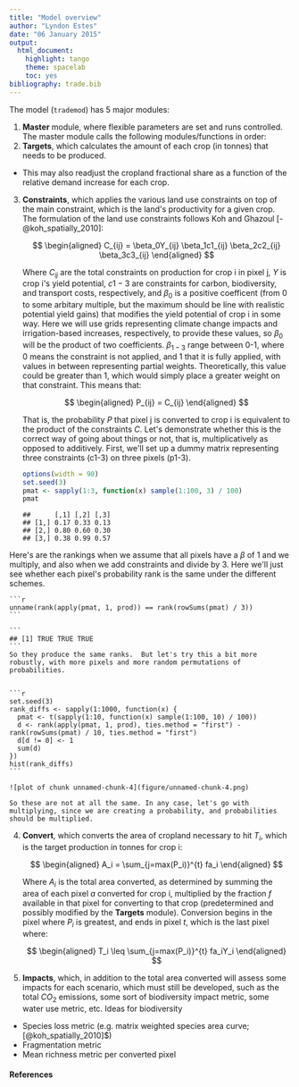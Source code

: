 ```yaml
---
title: "Model overview"
author: "Lyndon Estes"
date: "06 January 2015"
output: 
  html_document:
    highlight: tango
    theme: spacelab
    toc: yes 
bibliography: trade.bib
---
```


The model (`trademod`) has 5 major modules: 

1. __Master__ module, where flexible parameters are set and runs controlled. The master module calls the following modules/functions in order: 
2. __Targets__, which calculates the amount of each crop (in tonnes) that needs to be produced. 
+ This may also readjust the cropland fractional share as a function of the relative demand increase for each crop. 
3. __Constraints__, which applies the various land use constraints on top of the main constraint, which is the land's productivity for a given crop. The formulation of the land use constraints follows Koh and Ghazoul [-@koh_spatially_2010]:

    $$
    \begin{aligned}
     C_{ij} = \beta_0Y_{ij} \beta_1c1_{ij} \beta_2c2_{ij} \beta_3c3_{ij}
    \end{aligned}
    $$

    Where $C_{ij}$ are the total constraints on production for crop i in pixel j,  $Y$ is crop i's yield potential, $c1-3$ are constraints for carbon, biodiversity, and transport costs, respectively, and $\beta_0$ is a positive coefficent (from 0 to some arbitary multiple, but the maximum should be line with realistic potential yield gains) that modifies the yield potential of crop i in some way. Here we will use grids representing climate change impacts and irrigation-based increases, respectively, to provide these values, so $\beta_0$ will be the product of two coefficients. $\beta_{1-3}$ range between 0-1, where 0 means the constraint is not applied, and 1 that it is fully applied, with values in between representing partial weights. Theoretically, this value could be greater than 1, which would simply place a greater weight on that constraint. This means that: 
    
    $$
    \begin{aligned}
     P_{ij} = C_{ij} 
    \end{aligned}
    $$

    That is, the probability $P$ that pixel j is converted to crop i is equivalent to the product of the constraints $C$. Let's demonstrate whether this is the correct way of going about things or not, that is, multiplicatively as opposed to additively. First, we'll set up a dummy matrix representing three constraints (c1-3) on three pixels (p1-3).  


    
    ```r
    options(width = 90)
    set.seed(3)
    pmat <- sapply(1:3, function(x) sample(1:100, 3) / 100)
    pmat
    ```
    
    ```
    ##      [,1] [,2] [,3]
    ## [1,] 0.17 0.33 0.13
    ## [2,] 0.80 0.60 0.30
    ## [3,] 0.38 0.99 0.57
    ```
Here's are the rankings when we assume that all pixels have a $\beta$ of 1 and we multiply, and also when we add constraints and divide by 3. Here we'll just see whether each pixel's probability rank is the same under the different schemes.
   
    
    ```r
    unname(rank(apply(pmat, 1, prod)) == rank(rowSums(pmat) / 3))
    ```
    
    ```
    ## [1] TRUE TRUE TRUE
    ```
    So they produce the same ranks.  But let's try this a bit more robustly, with more pixels and more random permutations of probabilities. 
    
    
    ```r
    set.seed(3)
    rank_diffs <- sapply(1:1000, function(x) {
      pmat <- t(sapply(1:10, function(x) sample(1:100, 10) / 100))
      d <- rank(apply(pmat, 1, prod), ties.method = "first") - rank(rowSums(pmat) / 10, ties.method = "first")
      d[d != 0] <- 1
      sum(d)
    })
    hist(rank_diffs)
    ```
    
    ![plot of chunk unnamed-chunk-4](figure/unnamed-chunk-4.png) 
    
    So these are not at all the same. In any case, let's go with multiplying, since we are creating a probability, and probabilities should be multiplied.  

4. __Convert__, which converts the area of cropland necessary to hit $T_i$, which is the target production in tonnes for crop i: 

    $$
    \begin{aligned}
      A_i =  \sum_{j=max(P_i)}^{t} fa_i
    \end{aligned}
    $$
    
    Where $A_i$ is the total area converted, as determined by summing the area of each pixel $a$ converted for crop i, multiplied by the fraction $f$ available in that pixel for converting to that crop (predetermined and possibly modified by the __Targets__ module). Conversion begins in the pixel where $P_i$ is greatest, and ends in pixel $t$, which is the last pixel where: 
    
    $$
    \begin{aligned}
      T_i \leq \sum_{j=max(P_i)}^{t} fa_iY_i
    \end{aligned}
    $$
    
5. __Impacts__, which, in addition to the total area converted will assess some impacts for each scenario, which must still be developed, such as the total $CO_2$ emissions, some sort of biodiversity impact metric, some water use metric, etc. Ideas for biodiversity

+ Species loss metric (e.g. matrix weighted species area curve; [@koh_spatially_2010]$)
+ Fragmentation metric
+ Mean richness metric per converted pixel
    

#### References

